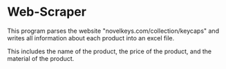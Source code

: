 # Web-Scraper

This program parses the website "novelkeys.com/collection/keycaps" and writes all information about each product into an excel file.

This includes the name of the product, the price of the product, and the material of the product.
